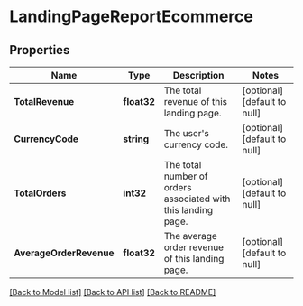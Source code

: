 # LandingPageReportEcommerce

## Properties
Name | Type | Description | Notes
------------ | ------------- | ------------- | -------------
**TotalRevenue** | **float32** | The total revenue of this landing page. | [optional] [default to null]
**CurrencyCode** | **string** | The user&#39;s currency code. | [optional] [default to null]
**TotalOrders** | **int32** | The total number of orders associated with this landing page. | [optional] [default to null]
**AverageOrderRevenue** | **float32** | The average order revenue of this landing page. | [optional] [default to null]

[[Back to Model list]](../README.md#documentation-for-models) [[Back to API list]](../README.md#documentation-for-api-endpoints) [[Back to README]](../README.md)


